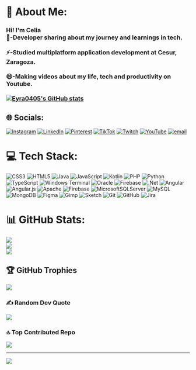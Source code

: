 # 💫 About Me:
### Hi! I'm Celia <br>  🌱-Developer sharing about my journey and learnings in tech.<br>  <br>  ⚡-Studied multiplatform application development at Cesur, Zaragoza.<br>  <br>  😄-Making videos about my life, tech and productivity on Youtube.<br><br>   [![Eyra0405's GitHub stats](https://github-readme-stats.vercel.app/api?username=Eyra0405&show_icons=true&theme=radical)](https://github.com/Eyra0405/github-readme-stats)<br>


## 🌐 Socials:
[![Instagram](https://img.shields.io/badge/Instagram-%23E4405F.svg?logo=Instagram&logoColor=white)](https://instagram.com/celiia.ugc) [![LinkedIn](https://img.shields.io/badge/LinkedIn-%230077B5.svg?logo=linkedin&logoColor=white)](https://linkedin.com/in/CeliaUrcolaRosel) [![Pinterest](https://img.shields.io/badge/Pinterest-%23E60023.svg?logo=Pinterest&logoColor=white)](https://pinterest.com/eyra0405) [![TikTok](https://img.shields.io/badge/TikTok-%23000000.svg?logo=TikTok&logoColor=white)](https://tiktok.com/@celiaugcspain) [![Twitch](https://img.shields.io/badge/Twitch-%239146FF.svg?logo=Twitch&logoColor=white)](https://twitch.tv/eyra0405) [![YouTube](https://img.shields.io/badge/YouTube-%23FF0000.svg?logo=YouTube&logoColor=white)](https://youtube.com/@coffeewitheyra) [![email](https://img.shields.io/badge/Email-D14836?logo=gmail&logoColor=white)](mailto:urcolarosel2002@gmail.com) 

# 💻 Tech Stack:
![CSS3](https://img.shields.io/badge/css3-%231572B6.svg?style=for-the-badge&logo=css3&logoColor=white) ![HTML5](https://img.shields.io/badge/html5-%23E34F26.svg?style=for-the-badge&logo=html5&logoColor=white) ![Java](https://img.shields.io/badge/java-%23ED8B00.svg?style=for-the-badge&logo=openjdk&logoColor=white) ![JavaScript](https://img.shields.io/badge/javascript-%23323330.svg?style=for-the-badge&logo=javascript&logoColor=%23F7DF1E) ![Kotlin](https://img.shields.io/badge/kotlin-%237F52FF.svg?style=for-the-badge&logo=kotlin&logoColor=white) ![PHP](https://img.shields.io/badge/php-%23777BB4.svg?style=for-the-badge&logo=php&logoColor=white) ![Python](https://img.shields.io/badge/python-3670A0?style=for-the-badge&logo=python&logoColor=ffdd54) ![TypeScript](https://img.shields.io/badge/typescript-%23007ACC.svg?style=for-the-badge&logo=typescript&logoColor=white) ![Windows Terminal](https://img.shields.io/badge/Windows%20Terminal-%234D4D4D.svg?style=for-the-badge&logo=windows-terminal&logoColor=white) ![Oracle](https://img.shields.io/badge/Oracle-F80000?style=for-the-badge&logo=oracle&logoColor=white) ![Firebase](https://img.shields.io/badge/firebase-%23039BE5.svg?style=for-the-badge&logo=firebase) ![.Net](https://img.shields.io/badge/.NET-5C2D91?style=for-the-badge&logo=.net&logoColor=white) ![Angular](https://img.shields.io/badge/angular-%23DD0031.svg?style=for-the-badge&logo=angular&logoColor=white) ![Angular.js](https://img.shields.io/badge/angular.js-%23E23237.svg?style=for-the-badge&logo=angularjs&logoColor=white) ![Apache](https://img.shields.io/badge/apache-%23D42029.svg?style=for-the-badge&logo=apache&logoColor=white) ![Firebase](https://img.shields.io/badge/firebase-a08021?style=for-the-badge&logo=firebase&logoColor=ffcd34) ![MicrosoftSQLServer](https://img.shields.io/badge/Microsoft%20SQL%20Server-CC2927?style=for-the-badge&logo=microsoft%20sql%20server&logoColor=white) ![MySQL](https://img.shields.io/badge/mysql-4479A1.svg?style=for-the-badge&logo=mysql&logoColor=white) ![MongoDB](https://img.shields.io/badge/MongoDB-%234ea94b.svg?style=for-the-badge&logo=mongodb&logoColor=white) ![Figma](https://img.shields.io/badge/figma-%23F24E1E.svg?style=for-the-badge&logo=figma&logoColor=white) ![Gimp](https://img.shields.io/badge/Gimp-657D8B?style=for-the-badge&logo=gimp&logoColor=FFFFFF) ![Sketch](https://img.shields.io/badge/Sketch-FFB387?style=for-the-badge&logo=sketch&logoColor=black) ![Git](https://img.shields.io/badge/git-%23F05033.svg?style=for-the-badge&logo=git&logoColor=white) ![GitHub](https://img.shields.io/badge/github-%23121011.svg?style=for-the-badge&logo=github&logoColor=white) ![Jira](https://img.shields.io/badge/jira-%230A0FFF.svg?style=for-the-badge&logo=jira&logoColor=white)
# 📊 GitHub Stats:
![](https://github-readme-stats.vercel.app/api?username=Eyra0405&theme=dracula&hide_border=false&include_all_commits=false&count_private=false)<br/>
![](https://nirzak-streak-stats.vercel.app/?user=Eyra0405&theme=dracula&hide_border=false)<br/>
![](https://github-readme-stats.vercel.app/api/top-langs/?username=Eyra0405&theme=dracula&hide_border=false&include_all_commits=false&count_private=false&layout=compact)

## 🏆 GitHub Trophies
![](https://github-profile-trophy.vercel.app/?username=Eyra0405&theme=dracula&no-frame=false&no-bg=true&margin-w=4)

### ✍️ Random Dev Quote
![](https://quotes-github-readme.vercel.app/api?type=horizontal&theme=radical)

### 🔝 Top Contributed Repo
![](https://github-contributor-stats.vercel.app/api?username=Eyra0405&limit=5&theme=dracula&combine_all_yearly_contributions=true)

---
[![](https://visitcount.itsvg.in/api?id=Eyra0405&icon=2&color=10)](https://visitcount.itsvg.in)

<!-- Proudly created with GPRM ( https://gprm.itsvg.in ) -->
